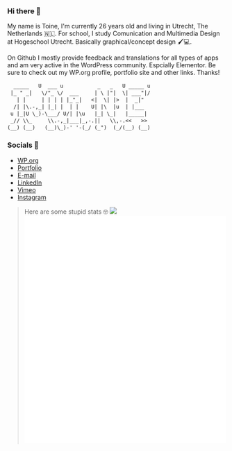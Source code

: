 ### Hi there 👋
My name is Toine, I'm currently 26 years old and living in Utrecht, The Netherlands 🇳🇱. For school, I study Comunication and Multimedia Design at Hogeschool Utrecht. Basically graphical/concept design 🖌️💻.

On Github I mostly provide feedback and translations for all types of apps and am very active in the WordPress community. Espcially Elementor. Be sure to check out my WP.org profile, portfolio site and other links.
Thanks!

      _____   U  ___ u           _   _   U _____ u 
     |_ " _|   \/"_ \/  ___     | \ |"|  \| ___"|/ 
       | |     | | | | |_"_|   <|  \| |>  |  _|"   
      /| |\.-,_| |_| |  | |    U| |\  |u  | |___   
     u |_|U \_)-\___/ U/| |\u   |_| \_|   |_____|  
     _// \\_     \\.-,_|___|_,-.||   \\,-.<<   >>  
    (__) (__)   (__)\_)-' '-(_/ (_")  (_/(__) (__) 

### Socials 📲
- [WP.org](https://profiles.wordpress.org/toineenzo/)
- [Portfolio](https://toine.zip)
- [E-mail](mailto:hi@toine.zip)
- [LinkedIn](https://www.linkedin.com/in/toinerademacher)
- [Vimeo](https://vimeo.com/toineenzo)
- [Instagram](https://instagram.com/toineenzo)

> Here are some stupid stats 🤓
[![](https://visitcount.itsvg.in/api?id=toineenzo&label=Views&icon=5&pretty=true)](https://visitcount.itsvg.in)
![Metrics](/github-metrics.svg)
